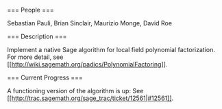 === People ===

Sebastian Pauli, Brian Sinclair, Maurizio Monge, David Roe

=== Description ===

Implement a native Sage algorithm for local field polynomial factorization. For more detail, see [[http://wiki.sagemath.org/padics/PolynomialFactoring]].

=== Current Progress ===

A functioning version of the algorithm is up: See [[http://trac.sagemath.org/sage_trac/ticket/12561|#12561]].  
